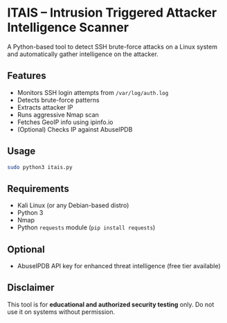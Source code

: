 # ITAIS – Intrusion Triggered Attacker Intelligence Scanner

A Python-based tool to detect SSH brute-force attacks on a Linux system and automatically gather intelligence on the attacker.

## Features

- Monitors SSH login attempts from `/var/log/auth.log`
- Detects brute-force patterns
- Extracts attacker IP
- Runs aggressive Nmap scan
- Fetches GeoIP info using ipinfo.io
- (Optional) Checks IP against AbuseIPDB

## Usage

```bash
sudo python3 itais.py

```

## Requirements

- Kali Linux (or any Debian-based distro)
- Python 3
- Nmap
- Python `requests` module (`pip install requests`)

## Optional

- AbuseIPDB API key for enhanced threat intelligence (free tier available)

## Disclaimer

This tool is for **educational and authorized security testing** only. Do not use it on systems without permission.
